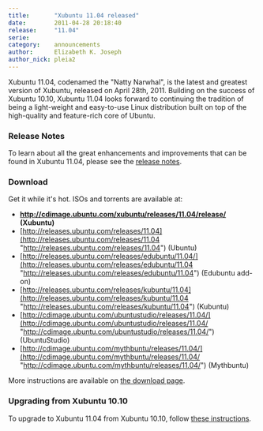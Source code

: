 ```yaml
---
title:       "Xubuntu 11.04 released"
date:        2011-04-28 20:18:40
release:     "11.04"
serie:       
category:    announcements
author:      Elizabeth K. Joseph
author_nick: pleia2
---
```


Xubuntu 11.04, codenamed the "Natty Narwhal", is the latest and greatest version of Xubuntu, released on April 28th, 2011. Building on the success of Xubuntu 10.10, Xubuntu 11.04 looks forward to continuing the tradition of being a light-weight and easy-to-use Linux distribution built on top of the high-quality and feature-rich core of Ubuntu.

### Release Notes

To learn about all the great enhancements and improvements that can be found in Xubuntu 11.04, please see the [release notes](https://wiki.ubuntu.com/NattyNarwhal/ReleaseNotes#Xubuntu).

### Download

Get it while it's hot. ISOs and torrents are available at:

- **<http://cdimage.ubuntu.com/xubuntu/releases/11.04/release/> (Xubuntu)**
- [http://releases.ubuntu.com/releases/11.04](http://releases.ubuntu.com/releases/11.04 "http://releases.ubuntu.com/releases/11.04") (Ubuntu)
- [http://releases.ubuntu.com/releases/edubuntu/11.04/](http://releases.ubuntu.com/releases/edubuntu/11.04 "http://releases.ubuntu.com/releases/edubuntu/11.04") (Edubuntu add-on)
- [http://releases.ubuntu.com/releases/kubuntu/11.04](http://releases.ubuntu.com/releases/kubuntu/11.04 "http://releases.ubuntu.com/releases/kubuntu/11.04") (Kubuntu)
- [http://cdimage.ubuntu.com/ubuntustudio/releases/11.04/](http://cdimage.ubuntu.com/ubuntustudio/releases/11.04/ "http://cdimage.ubuntu.com/ubuntustudio/releases/11.04/") (UbuntuStudio)
- [http://cdimage.ubuntu.com/mythbuntu/releases/11.04/](http://cdimage.ubuntu.com/mythbuntu/releases/11.04/ "http://cdimage.ubuntu.com/mythbuntu/releases/11.04/") (Mythbuntu)

More instructions are available on [the download page](/get).

### Upgrading from Xubuntu 10.10

To upgrade to Xubuntu 11.04 from Xubuntu 10.10, follow [these instructions](https://help.ubuntu.com/community/NattyUpgrades).
